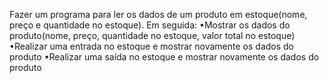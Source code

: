  Fazer um programa para ler os dados de um produto em estoque(nome, preço e 
 quantidade no estoque). Em seguida:
 •Mostrar os dados do produto(nome, preço, quantidade no estoque, valor total no 
 estoque)
 •Realizar uma entrada no estoque e mostrar novamente os dados do produto
 •Realizar uma saída no estoque e mostrar novamente os dados do produto
